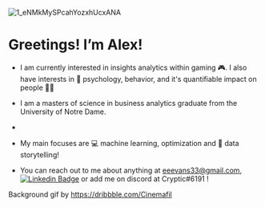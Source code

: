 ![1_eNMkMySPcahYozxhUcxANA](https://user-images.githubusercontent.com/120054183/207099347-80c1d3e8-2c1b-44d9-9de5-4c02c7fc6b59.gif)
<h1>
  Greetings! I’m Alex!
 </h1>
 
- I am currently interested in insights analytics within gaming 🎮. I also have interests in 🧠 psychology, behavior, and it's quantifiable impact on people :busts_in_silhouette::busts_in_silhouette:

- I am a masters of science in business analytics graduate from the University of Notre Dame.
- 
- My main focuses are :computer: machine learning, optimization and :book: data storytelling! 

- You can reach out to me about anything at eeevans33@gmail.com, [![Linkedin Badge](https://img.shields.io/badge/-Alex-blue?style=flat&logo=Linkedin&logoColor=white)](https://www.linkedin.com/in/alex-evans-data/) or add me on discord at Cryptic#6191 !

Background gif by https://dribbble.com/Cinemafil </small></p>
